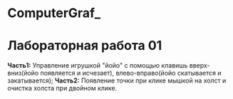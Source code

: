 # ComputerGraf_
# Лабораторная работа 01
**Часть1:** Управление игрушкой "йойо" с помощью клавишь вверх-вниз(йойо появляется и исчезает), влево-вправо(йойо скатывается и закатывается);
**Часть2:** Появление точки при клике мышкой на холст и очистка холста при двойном клике. 
